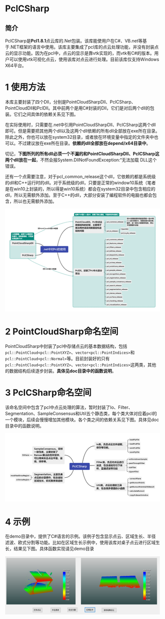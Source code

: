 # PclCSharp

## 简介

PclCSharp是**Pcl1.8.1**点云库的.Net包装。该库能使用户在C#、VB.net等基于.NET框架的语言中使用。该库主要集成了pcl库的点云处理功能，并没有封装点云的显示功能。因为在pcl中，点云的显示是靠vtk实现的，而vtk有C#的版本。用户可以使用vtk可视化点云，使用该库对点云进行处理。目前该库仅支持Windows X64平台。

# 1 使用方法

本库主要封装了四个Dll，分别是PointCloudSharpDll、PclCSharp、PointCloudDll和PclDll。其中前两个是用C#封装的Dll，它们是对后两个dll的包装。它们之间具体的依赖关系见下图。

在实际使用时，只需要在.net中引用PointCloudSharpDll、PclCSharp这两个dll即可。但是需要把其他两个dll以及这两个dll依赖的所有dll全部放在exe所在目录。除此之外，你也可以放在system32目录，或者放在环境变量中指定的文件夹中也可以。不过建议放在exe所在目录。**依赖的dll全部放在depend/x64目录中**。

切记，**下图所列的所有dll必须一个不漏的和PointCloudSharpDll、PclCSharp这两个dll放在一起**，不然会报System.DllNotFoundException:“无法加载 DLL这个错误。

还有一个点需要注意，对于pcl_common_release这个dll，它依赖的都是系统级的dll和C++运行时的dll。对于系统级的dll，只要是正常的window10系统（笔者是在win10上封装的，所以得是win10系统）都会在system32目录中包含相应的dll，所以无需额外添加。至于C++的dll，大部分安装了编程软件的电脑也都会包含，所以也无需额外添加。

<img src="README.assets/net%E4%B8%AD%E5%AF%B9Pcl%E7%9A%84%E4%BD%BF%E7%94%A8.png" style="zoom:120%;" />



# 2 PointCloudSharp命名空间

PointCloudSharp中封装了pcl中存储点云的基本数据结构，包括`pcl::PointCloud<pcl::PointXYZ>`、`vector<pcl::PointIndices>`和`pcl::PointCloud<pcl::Normal>`等。目前封装好的只有`pcl::PointCloud<pcl::PointXYZ>`、`vector<pcl::PointIndices>`这两类，其他的数据结构后续逐步封装。**具体见doc目录中的函数说明**。

# 3 PclCSharp命名空间

该命名空间中包含了pcl中点云处理的算法，暂时封装了Io、Filter、Segmentation、SampleConsensus和Util五个静态类，每个类大体对应着pcl的一个模块，后续会慢慢增加其他模块。各个类之间的依赖关系见下图。具体见doc目录中的函数说明。

<img src="README.assets/PclCSharp.png" style="zoom:120%;" />

# 4 示例

在demo目录中，提供了C#语言的示例。该例子包含显示点云、区域生长、半径滤波、欧式分割等功能。比如在区域生长示例中，使用该库对桌子点云进行区域生长，结果见下图。具体函数实现请见demo目录

![image-20220616215847460](README.assets/image-20220616215847460.png)
